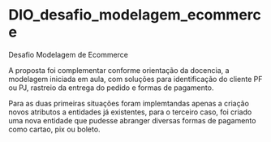 # DIO_desafio_modelagem_ecommerce
 Desafio Modelagem de Ecommerce 

A proposta foi complementar conforme orientação da docencia, a modelagem iniciada em aula, com soluções para identificação do cliente PF ou PJ, rastreio da entrega do pedido e formas de pagamento.

Para as duas primeiras situações foram implemtandas apenas a criação novos atributos a entidades já existentes, para o terceiro caso, foi criado uma nova entidade que pudesse abranger diversas formas de pagamento como cartao, pix ou boleto.
